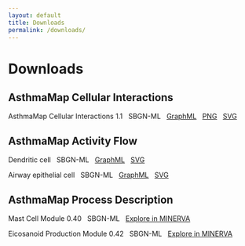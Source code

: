 ```yaml
---
layout: default
title: Downloads
permalink: /downloads/
---
```


# Downloads

## AsthmaMap Cellular Interactions

AsthmaMap Cellular Interactions 1.1  &nbsp; SBGN-ML &nbsp; [GraphML](/images/ci/AsthmaMapCI-V1.1.graphml) &nbsp; [PNG](/images/ci/AsthmaMapCI-V1.1.png) &nbsp; [SVG](/images/ci/AsthmaMapCI-V1.1.svg)

## AsthmaMap Activity Flow

Dendritic cell &nbsp; SBGN-ML &nbsp; [GraphML](/images/af/F001-DendriticCell.graphml)  &nbsp; [SVG](/images/af/F001-DendriticCell.svg)  

Airway epithelial cell &nbsp; SBGN-ML &nbsp; [GraphML](/images/af/F002-AirwayEpithelialCell.graphml)  &nbsp; [SVG](/images/af/F002-AirwayEpithelialCell.svg)  

## AsthmaMap Process Description

Mast Cell Module 0.40  &nbsp; SBGN-ML &nbsp; [Explore in MINERVA](http://asthma.uni.lu/minerva/index.xhtml?id=mast_cell&x=11680&y=2300&zoom=6)  

Eicosanoid Production Module 0.42 &nbsp; SBGN-ML &nbsp;  [Explore in MINERVA](http://asthma.uni.lu/minerva/index.xhtml?id=AA_V42_SBGN&x=2050&y=1050&zoom=4)  

